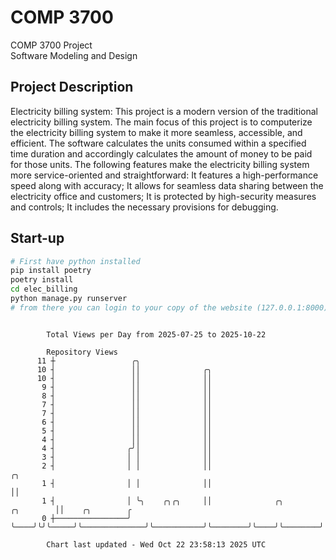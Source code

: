 # COMP 3700
COMP 3700 Project  
Software Modeling and Design
## Project Description
Electricity billing system: This project is a modern version of the traditional electricity billing system. The main focus of this project is to computerize the electricity billing system to make it more seamless, accessible, and efficient. The software calculates the units consumed within a specified time duration and accordingly calculates the amount of money to be paid for those units. The following features make the electricity billing system more service-oriented and straightforward: It features a high-performance speed along with accuracy; It allows for seamless data sharing between the electricity office and customers; It is protected by high-security measures and controls; It includes the necessary provisions for debugging.

## Start-up
```bash
# First have python installed
pip install poetry
poetry install
cd elec_billing
python manage.py runserver
# from there you can login to your copy of the website (127.0.0.1:8000), default creds are admin/admin
```

```

        Total Views per Day from 2025-07-25 to 2025-10-22

        Repository Views
      11 ┼                 ╭╮
      10 ┤                 ││              ╭╮
      10 ┤                 ││              ││
       9 ┤                 ││              ││
       8 ┤                 ││              ││
       7 ┤                 ││              ││
       7 ┤                 ││              ││
       6 ┤                 ││              ││
       5 ┤                 ││              ││
       4 ┤                 ││              ││
       4 ┤                ╭╯│              ││
       3 ┤                │ │              ││
       2 ┤                │ │              ││                                     ╭╮
       1 ┤                │ │              ││                                     ││
       1 ┤                │ ╰╮    ╭╮╭╮     ││              ╭╮           ╭╮        ││    ╭╮        ╭
       0 ┼────────────────╯  ╰────╯╰╯╰─────╯╰──────────────╯╰───────────╯╰────────╯╰────╯╰────────╯

        Chart last updated - Wed Oct 22 23:58:13 2025 UTC
        
```

